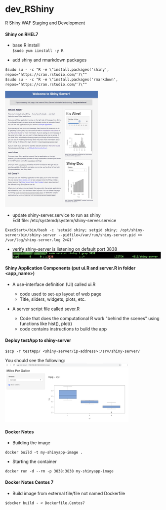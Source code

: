 # dev_RShiny
R Shiny WAF Staging and Development

#### Shiny on RHEL7
- base R install <br/>
`$sudo yum iinstall -y R`

- add shiny and rmarkdown packages <br/>
```
$sudo su - -c "R -e \"install.packages('shiny', repos='https://cran.rstudio.com/')\""
$sudo su - -c "R -e \"install.packages('rmarkdown', repos='https://cran.rstudio.com/')\""
```
![shiny-server page](https://github.com/lel99999/dev_RShiny/blob/main/shiny-server_01-300x376.png) <br/>

- update shiny-server.service to run as shiny <br/>
Edit file: /etc/systemd/system/shiny-server.service <br/>
```
ExecStart=/bin/bash -c 'setuid shiny; setgid shiny; /opt/shiny-server/bin/shiny-server --pidfile=/var/run/shiny-server.pid >> /var/log/shiny-server.log 2>&1'
```
- verify shiny-server is listening on default port 3838 <br/>
![shiny-server listening on 3838](https://github.com/lel99999/dev_RShiny/blob/main/shiny-server-port-01.png) <br/>

#### Shiny Application Components (put ui.R and server.R in folder <app_name>)
- A use-interface definition (UI) called ui.R
  - code used to set-up layout of web page
  - Title, sliders, widgets, plots, etc.  

- A server script file called sever.R
  - Code that does the computational R work "behind the scenes" using functions like hist(), plot()
  - code contains instructions to build the app

#### Deploy testApp to shiny-server
```
$scp -r testApp/ <shiny-server/ip-address>:/srv/shiny-server/
```
You should see the following: <br/>
![shiny-server testApp](https://github.com/lel99999/dev_RShiny/blob/main/shiny-server-testApp-01.png) <br/>

#### Docker Notes
- Building the image
```
docker build -t my-shinyapp-image .
```

- Starting the container
```
docker run -d --rm -p 3838:3838 my-shinyapp-image
```

#### Docker Notes Centos 7
- Build image from external file/file not named Dockerfile
```
$docker build - < Dockerfile.Centos7
```


